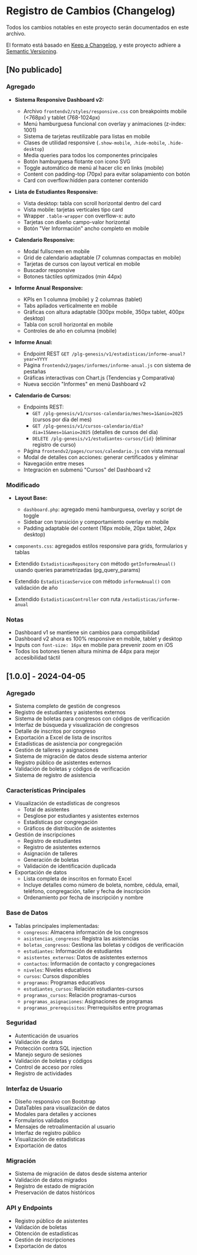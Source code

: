 # Registro de Cambios (Changelog)

Todos los cambios notables en este proyecto serán documentados en este archivo.

El formato está basado en [Keep a Changelog](https://keepachangelog.com/es/1.0.0/),
y este proyecto adhiere a [Semantic Versioning](https://semver.org/spec/v2.0.0.html).

## [No publicado]

### Agregado

- **Sistema Responsive Dashboard v2:**
  - Archivo `frontendv2/styles/responsive.css` con breakpoints mobile (<768px) y tablet (768-1024px)
  - Menú hamburguesa funcional con overlay y animaciones (z-index: 1001)
  - Sistema de tarjetas reutilizable para listas en mobile
  - Clases de utilidad responsive (`.show-mobile`, `.hide-mobile`, `.hide-desktop`)
  - Media queries para todos los componentes principales
  - Botón hamburguesa flotante con icono SVG
  - Toggle automático de menú al hacer clic en links (mobile)
  - Content con padding-top (70px) para evitar solapamiento con botón
  - Card con overflow:hidden para contener contenido

- **Lista de Estudiantes Responsive:**
  - Vista desktop: tabla con scroll horizontal dentro del card
  - Vista mobile: tarjetas verticales tipo card
  - Wrapper `.table-wrapper` con overflow-x: auto
  - Tarjetas con diseño campo-valor horizontal
  - Botón "Ver Información" ancho completo en mobile

- **Calendario Responsive:**
  - Modal fullscreen en mobile
  - Grid de calendario adaptable (7 columnas compactas en mobile)
  - Tarjetas de cursos con layout vertical en mobile
  - Buscador responsive
  - Botones táctiles optimizados (min 44px)

- **Informe Anual Responsive:**
  - KPIs en 1 columna (mobile) y 2 columnas (tablet)
  - Tabs apilados verticalmente en mobile
  - Gráficas con altura adaptable (300px mobile, 350px tablet, 400px desktop)
  - Tabla con scroll horizontal en mobile
  - Controles de año en columna (mobile)

- **Informe Anual:**
  - Endpoint REST `GET /plg-genesis/v1/estadisticas/informe-anual?year=YYYY`
  - Página `frontendv2/pages/informes/informe-anual.js` con sistema de pestañas
  - Gráficas interactivas con Chart.js (Tendencias y Comparativa)
  - Nueva sección "Informes" en menú Dashboard v2

- **Calendario de Cursos:**
  - Endpoints REST:
    - `GET /plg-genesis/v1/cursos-calendario/mes?mes=1&anio=2025` (cursos por día del mes)
    - `GET /plg-genesis/v1/cursos-calendario/dia?dia=15&mes=1&anio=2025` (detalles de cursos del día)
    - `DELETE /plg-genesis/v1/estudiantes-cursos/{id}` (eliminar registro de curso)
  - Página `frontendv2/pages/cursos/calendario.js` con vista mensual
  - Modal de detalles con acciones: generar certificados y eliminar
  - Navegación entre meses
  - Integración en submenú "Cursos" del Dashboard v2

### Modificado

- **Layout Base:**
  - `dashboard.php`: agregado menú hamburguesa, overlay y script de toggle
  - Sidebar con transición y comportamiento overlay en mobile
  - Padding adaptable del content (16px mobile, 20px tablet, 24px desktop)

- `components.css`: agregados estilos responsive para grids, formularios y tablas
- Extendido `EstadisticasRepository` con método `getInformeAnual()` usando queries parametrizadas (pg_query_params)
- Extendido `EstadisticasService` con método `informeAnual()` con validación de año
- Extendido `EstadisticasController` con ruta `/estadisticas/informe-anual`

### Notas

- Dashboard v1 se mantiene sin cambios para compatibilidad
- Dashboard v2 ahora es 100% responsive en mobile, tablet y desktop
- Inputs con `font-size: 16px` en mobile para prevenir zoom en iOS
- Todos los botones tienen altura mínima de 44px para mejor accesibilidad táctil

## [1.0.0] - 2024-04-05

### Agregado

- Sistema completo de gestión de congresos
- Registro de estudiantes y asistentes externos
- Sistema de boletas para congresos con códigos de verificación
- Interfaz de búsqueda y visualización de congresos
- Detalle de inscritos por congreso
- Exportación a Excel de lista de inscritos
- Estadísticas de asistencia por congregación
- Gestión de talleres y asignaciones
- Sistema de migración de datos desde sistema anterior
- Registro público de asistentes externos
- Validación de boletas y códigos de verificación
- Sistema de registro de asistencia

### Características Principales

- Visualización de estadísticas de congresos
  - Total de asistentes
  - Desglose por estudiantes y asistentes externos
  - Estadísticas por congregación
  - Gráficos de distribución de asistentes
- Gestión de inscripciones
  - Registro de estudiantes
  - Registro de asistentes externos
  - Asignación de talleres
  - Generación de boletas
  - Validación de identificación duplicada
- Exportación de datos
  - Lista completa de inscritos en formato Excel
  - Incluye detalles como número de boleta, nombre, cédula, email, teléfono, congregación, taller y fecha de inscripción
  - Ordenamiento por fecha de inscripción y nombre

### Base de Datos

- Tablas principales implementadas:
  - `congresos`: Almacena información de los congresos
  - `asistencias_congresos`: Registra las asistencias
  - `boletas_congresos`: Gestiona las boletas y códigos de verificación
  - `estudiantes`: Información de estudiantes
  - `asistentes_externos`: Datos de asistentes externos
  - `contactos`: Información de contacto y congregaciones
  - `niveles`: Niveles educativos
  - `cursos`: Cursos disponibles
  - `programas`: Programas educativos
  - `estudiantes_cursos`: Relación estudiantes-cursos
  - `programas_cursos`: Relación programas-cursos
  - `programas_asignaciones`: Asignaciones de programas
  - `programas_prerequisitos`: Prerrequisitos entre programas

### Seguridad

- Autenticación de usuarios
- Validación de datos
- Protección contra SQL injection
- Manejo seguro de sesiones
- Validación de boletas y códigos
- Control de acceso por roles
- Registro de actividades

### Interfaz de Usuario

- Diseño responsivo con Bootstrap
- DataTables para visualización de datos
- Modales para detalles y acciones
- Formularios validados
- Mensajes de retroalimentación al usuario
- Interfaz de registro público
- Visualización de estadísticas
- Exportación de datos

### Migración

- Sistema de migración de datos desde sistema anterior
- Validación de datos migrados
- Registro de estado de migración
- Preservación de datos históricos

### API y Endpoints

- Registro público de asistentes
- Validación de boletas
- Obtención de estadísticas
- Gestión de inscripciones
- Exportación de datos
